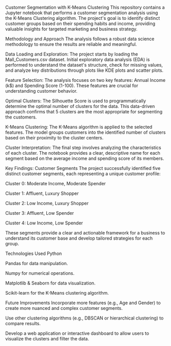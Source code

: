 Customer Segmentation with K-Means Clustering
This repository contains a Jupyter notebook that performs a customer segmentation analysis using the K-Means Clustering algorithm. The project's goal is to identify distinct customer groups based on their spending habits and income, providing valuable insights for targeted marketing and business strategy.


Methodology and Approach
The analysis follows a robust data science methodology to ensure the results are reliable and meaningful.

Data Loading and Exploration: The project starts by loading the Mall_Customers.csv dataset. Initial exploratory data analysis (EDA) is performed to understand the dataset's structure, check for missing values, and analyze key distributions through plots like KDE plots and scatter plots.

Feature Selection: The analysis focuses on two key features: Annual Income (k$) and Spending Score (1-100). These features are crucial for understanding customer behavior.

Optimal Clusters: The Silhouette Score is used to programmatically determine the optimal number of clusters for the data. This data-driven approach confirms that 5 clusters are the most appropriate for segmenting the customers.

K-Means Clustering: The K-Means algorithm is applied to the selected features. The model groups customers into the identified number of clusters based on their proximity to the cluster centers.

Cluster Interpretation: The final step involves analyzing the characteristics of each cluster. The notebook provides a clear, descriptive name for each segment based on the average income and spending score of its members.

Key Findings: Customer Segments
The project successfully identified five distinct customer segments, each representing a unique customer profile:

Cluster 0: Moderate Income, Moderate Spender

Cluster 1: Affluent, Luxury Shopper

Cluster 2: Low Income, Luxury Shopper

Cluster 3: Affluent, Low Spender

Cluster 4: Low Income, Low Spender

These segments provide a clear and actionable framework for a business to understand its customer base and develop tailored strategies for each group.

Technologies Used
Python

Pandas for data manipulation.

Numpy for numerical operations.

Matplotlib & Seaborn for data visualization.

Scikit-learn for the K-Means clustering algorithm.

Future Improvements
Incorporate more features (e.g., Age and Gender) to create more nuanced and complex customer segments.

Use other clustering algorithms (e.g., DBSCAN or hierarchical clustering) to compare results.

Develop a web application or interactive dashboard to allow users to visualize the clusters and filter the data.
